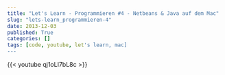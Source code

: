 ```yaml
---
title: "Let's Learn - Programmieren #4 - Netbeans & Java auf dem Mac"
slug: "lets-learn_programmieren-4"
date: 2013-12-03
published: True
categories: []
tags: [code, youtube, let's learn, mac]
---
```


{{< youtube qj1oLI7bL8c >}}